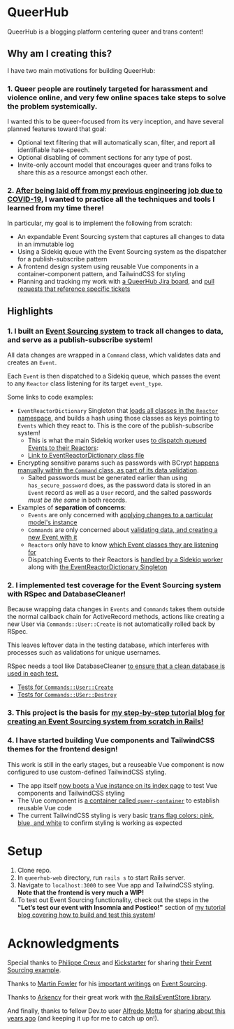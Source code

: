 # QueerHub
QueerHub is a blogging platform centering queer and trans content!


## Why am I creating this?
I have two main motivations for building QueerHub:

### 1. Queer people are routinely targeted for harassment and violence online, and very few online spaces take steps to solve the problem systemically.
I wanted this to be queer-focused from its very inception, and have several planned features toward that goal:
* Optional text filtering that will automatically scan, filter, and report all identifiable hate-speech.
* Optional disabling of comment sections for any type of post.
* Invite-only account model that encourages queer and trans folks to share this as a resource amongst each other.

### 2. [**After being laid off from my previous engineering job due to COVID-19**](https://www.linkedin.com/posts/isa-levine-92681334_isa-levine-resume-activity-6649337086480654337-3Dcz), I wanted to practice all the techniques and tools I learned from my time there! 
In particular, my goal is to implement the following from scratch:
* An expandable Event Sourcing system that captures all changes to data in an immutable log
* Using a Sidekiq queue with the Event Sourcing system as the dispatcher for a publish-subscribe pattern
* A frontend design system using reusable Vue components in a container-component pattern, and TailwindCSS for styling
* Planning and tracking my work with [a QueerHub Jira board](https://queerhub.atlassian.net/jira/software/projects/QW/boards/1), and [pull requests that reference specific tickets](https://github.com/isalevine/queerhub-web/pulls?q=is%3Apr+is%3Aclosed)


## Highlights

### 1. I built an [Event Sourcing system](https://dev.to/isalevine/building-an-event-sourcing-system-in-rails-part-1-what-is-event-sourcing-46db) to track all changes to data, and serve as a publish-subscribe system!
All data changes are wrapped in a `Command` class, which validates data and creates an `Event`. 

Each `Event` is then dispatched to a Sidekiq queue, which passes the event to any `Reactor` class listening for its target `event_type`.

Some links to code examples:
* `EventReactorDictionary` Singleton that [loads all classes in the `Reactor` namespace](https://github.com/isalevine/queerhub-web/blob/0fa5be523b7a7d1983ec7ff2df307dc838272d8d/app/services/event_reactor_dictionary.rb#L28), and builds a hash using those classes as keys pointing to `Events` which they react to. This is the core of the publish-subscribe system!
  * This is what the main Sidekiq worker uses [to dispatch queued Events to their Reactors](https://github.com/isalevine/queerhub-web/blob/0fa5be523b7a7d1983ec7ff2df307dc838272d8d/app/workers/event_dispatcher_worker.rb#L9): 
  * [Link to EventReactorDictionary class file](https://github.com/isalevine/queerhub-web/blob/master/app/services/event_reactor_dictionary.rb)
* Encrypting sensitive params such as passwords with BCrypt [happens manually within the `Command` class, as part of its data validation](https://github.com/isalevine/queerhub-web/blob/0fa5be523b7a7d1983ec7ff2df307dc838272d8d/app/models/commands/user/create.rb#L22). 
  * Salted passwords must be generated earlier than using `has_secure_password` does, as the password data is stored in an `Event` record as well as a `User` record, and the salted passwords _must be the same_ in both records.
* Examples of **separation of concerns**:
  * `Events` are only concerned with [applying changes to a particular model's instance](https://github.com/isalevine/queerhub-web/blob/master/app/models/events/user/created.rb)
  * `Commands` are only concerned about [validating data, and creating a new Event with it](https://github.com/isalevine/queerhub-web/blob/master/app/models/commands/user/create.rb#L26)
  * `Reactors` only have to know [which Event classes they are listening for](https://github.com/isalevine/queerhub-web/blob/0fa5be523b7a7d1983ec7ff2df307dc838272d8d/app/models/reactors/console_notification/user_created.rb#L16)
  * Dispatching Events to their Reactors is [handled by a Sidekiq worker](https://github.com/isalevine/queerhub-web/blob/0fa5be523b7a7d1983ec7ff2df307dc838272d8d/app/workers/event_dispatcher_worker.rb#L9) along with [the EventReactorDictionary Singleton](https://github.com/isalevine/queerhub-web/blob/master/app/services/event_reactor_dictionary.rb)


### 2. I implemented test coverage for the Event Sourcing system with RSpec and DatabaseCleaner!
Because wrapping data changes in `Events` and `Commands` takes them outside the normal callback chain for ActiveRecord methods, actions like creating a new User via `Commands::User::Create` is not automatically rolled back by RSpec. 

This leaves leftover data in the testing database, which interferes with processes such as validations for unique usernames.

RSpec needs a tool like DatabaseCleaner [to ensure that a clean database is used in each test.](https://github.com/isalevine/queerhub-web/blob/master/spec/support/database_cleaner.rb)

* [Tests for `Commands::User::Create`](https://github.com/isalevine/queerhub-web/blob/master/spec/models/commands/users/create_spec.rb)
* [Tests for `Commands::USer::Destroy`](https://github.com/isalevine/queerhub-web/blob/master/spec/models/commands/users/destroy_spec.rb)

### 3. This project is the basis for [my step-by-step tutorial blog for creating an Event Sourcing system from scratch in Rails!](https://dev.to/isalevine/building-an-event-sourcing-pattern-in-rails-from-scratch-355h)

### 4. I have started building Vue components and TailwindCSS themes for the frontend design!
This work is still in the early stages, but a reuseable Vue component is now configured to use custom-defined TailwindCSS styling.

* The app itself [now boots a Vue instance on its index page](https://github.com/isalevine/queerhub-web/blob/master/app/views/v1/homepage/index.html.erb) to test Vue components and TailwindCSS styling
* The Vue component is [a container called `queer-container`](https://github.com/isalevine/queerhub-web/blob/master/app/javascript/components/queer-container.vue) to establish reusable Vue code
* The current TailwindCSS styling is very basic [trans flag colors: pink, blue, and white](https://github.com/isalevine/queerhub-web/blob/master/tailwind.config.js) to confirm styling is working as expected



# Setup
1. Clone repo.
1. In `queerhub-web` directory, run `rails s` to start Rails server.
1. Navigate to `localhost:3000` to see Vue app and TailwindCSS styling. **Note that the frontend is very much a WIP!**
1. To test out Event Sourcing functionality, check out the steps in the **"Let’s test our event with Insomnia and Postico!"** section of [my tutorial blog covering how to build and test this system](https://dev.to/isalevine/building-an-event-sourcing-pattern-in-rails-from-scratch-355h)!


# Acknowledgments
Special thanks to [Philippe Creux](https://kickstarter.engineering/@pcreux) and [Kickstarter](https://kickstarter.engineering/event-sourcing-made-simple-4a2625113224) for sharing [their Event Sourcing example](https://github.com/pcreux/event-sourcing-rails-todo-app-demo).

Thanks to [Martin Fowler](https://martinfowler.com/) for his [important writings](https://martinfowler.com/articles/201701-event-driven.html) on [Event Sourcing](https://martinfowler.com/eaaDev/EventSourcing.html).

Thanks to [Arkency](https://arkency.com/) for their great work with [the RailsEventStore library](https://github.com/RailsEventStore/rails_event_store).

And finally, thanks to fellow Dev.to user [Alfredo Motta](https://dev.to/mottalrd) for [sharing about this years ago](https://dev.to/mottalrd/an-introduction-to-event-sourcing-for-rubyists-41e5) (and keeping it up for me to catch up on!).